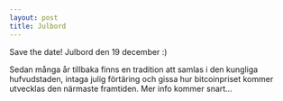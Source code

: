 ```yaml
---
layout: post
title: Julbord
---
```


Save the date! Julbord den 19 december :)

Sedan många år tillbaka finns en tradition att samlas i den kungliga hufvudstaden, intaga julig förtäring och gissa hur bitcoinpriset kommer utvecklas den närmaste framtiden. Mer info kommer snart...
